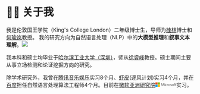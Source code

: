 # 👨‍🎓 关于我

我是伦敦国王学院（King's College London）二年级博士生，导师为[桂林](https://sites.google.com/view/lin-gui/about-me)博士和[何瑜岚](https://sites.google.com/view/yulanhe)教授。
我的研究方向为自然语言处理（NLP）中的**大模型推理**和**叙事文本理解**。<a href='https://scholar.google.com/citations?user=56n5-gEAAAAJ'><img src="https://img.shields.io/endpoint?logo=Google%20Scholar&url=https%3A%2F%2Fcdn.jsdelivr.net%2Fgh%2Falickzhu%2Falickzhu.github.io%40google-scholar-stats%2Fgs_data_shieldsio.json&labelColor=f6f6f6&color=9cf&style=flat&label=citations"></a>

我本科和硕士均毕业于[哈尔滨工业大学（深圳）](https://www.hitsz.edu.cn/)，师从[徐睿峰](http://faculty.hitsz.edu.cn/xuruifeng)教授。硕士期间主要从事立场检测和论证挖掘方向的研究。

除学术研究外，我曾在[腾讯音乐娱乐](https://www.tencentmusic.com/en-us/)实习8个月、[虾皮](https://www.sea.com/products/shopee)(逐风计划)实习4个月，并在[百度](https://usa.baidu.com/)担任自然语言处理算法工程师4个月。目前在[微软亚洲研究院](https://www.microsoft.com/en-us/research/lab/microsoft-research-asia/)<img src='/images/microsoft_logo.svg' style="width: 4em;">实习。 